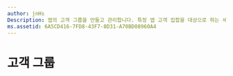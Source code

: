 ```yaml
---
author: jnHs
Description: 앱의 고객 그룹을 만들고 관리합니다. 특정 앱 고객 집합을 대상으로 하는 세그먼트나 패키지 플라이팅에서 사용할 플라이트 그룹을 만들 수 있습니다.
ms.assetid: 6A5CD416-7FD8-43F7-8D31-A70BD08960A4
---
```


# 고객 그룹






<!--HONumber=May16_HO2-->



